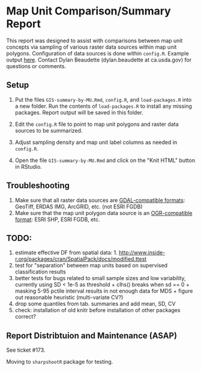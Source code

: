 # Map Unit Comparison/Summary Report

This report was designed to assist with comparisons between map unit concepts via sampling of various raster data sources within map unit polygons. Configuration of data sources is done within `config.R`. Example output [here](http://dylanbeaudette.github.io/static/GIS-summary-by-MU.html). Contact Dylan Beaudette (dylan.beaudette at ca.usda.gov) for questions or comments.


## Setup
1. Put the files `GIS-summary-by-MU.Rmd`, `config.R`, and `load-packages.R` into a new folder. Run the contents of `load-packages.R` to install any missing packages. Report output will be saved in this folder.

2. Edit the `config.R` file to point to map unit polygons and raster data sources to be summarized.

3. Adjust sampling density and map unit label columns as needed in `config.R`.

4. Open the file `GIS-summary-by-MU.Rmd` and click on the "Knit HTML" button in RStudio.

## Troubleshooting
1. Make sure that all raster data sources are [GDAL-compatible formats](http://www.gdal.org/formats_list.html): GeoTiff, ERDAS IMG, ArcGRID, etc. (not ESRI FGDB)
2. Make sure that the map unit polygon data source is an [OGR-compatible format](http://www.gdal.org/ogr_formats.html): ESRI SHP, ESRI FGDB, etc.

## TODO: 
  1. estimate effective DF from spatial data: 
    1. http://www.inside-r.org/packages/cran/SpatialPack/docs/modified.ttest
  2. test for "separation" between map units based on supervised classification results
  3. better tests for bugs related to small sample sizes and low variability, currently using SD < 1e-5 as threshold
    + clhs() breaks when sd == 0
    + masking 5-95 pctile interval results in not enough data for MDS
    + figure out reasonable heuristic (multi-variate CV?)
  4. drop some quantiles from tab. summaries and add mean, SD, CV
  5. check: installation of old knitr before installation of other packages correct?
  
## Report Distribtuion and Maintenance (ASAP)
See ticket #173.

Moving to `sharpshootR` package for testing.

  
